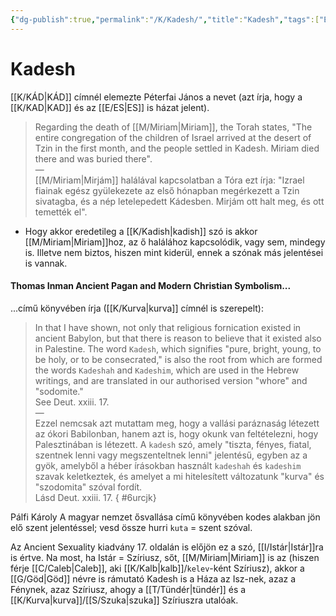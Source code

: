 ```yaml
---
{"dg-publish":true,"permalink":"/K/Kadesh/","title":"Kadesh","tags":["Englishtexttranslated"],"created":"2023-11-03T02:51","updated":"2024-02-02T02:38"}
---
```



# Kadesh

[[K/KÁD\|KÁD]] címnél elemezte Péterfai János a nevet (azt írja, hogy a [[K/KAD\|KAD]] és az [[E/ES\|ES]] is házat jelent).  
> Regarding the death of [[M/Miriam\|Miriam]], the Torah states, "The entire congregation of the children of Israel arrived at the desert of Tzin in the first month, and the people settled in Kadesh. Miriam died there and was buried there".  
> —  
> [[M/Miriam\|Mirjám]] halálával kapcsolatban a Tóra ezt írja: "Izrael fiainak egész gyülekezete az első hónapban megérkezett a Tzin sivatagba, és a nép letelepedett Kádesben. Mirjám ott halt meg, és ott temették el".  
- Hogy akkor eredetileg a [[K/Kadish\|kadish]] szó is akkor [[M/Miriam\|Miriam]]hoz, az ő halálához kapcsolódik, vagy sem, mindegy is. Illetve nem biztos, hiszen mint kiderül, ennek a szónak más jelentései is vannak. 

#### Thomas Inman Ancient Pagan and Modern Christian Symbolism...

...című könyvében írja ([[K/Kurva\|kurva]] címnél is szerepelt):  
> In that I have shown, not only that religious fornication existed in ancient Babylon, but that there is reason to believe that it existed also in Palestine. The word `Kadesh`, which signifies "pure, bright, young, to be holy, or to be consecrated," is also the root from which are formed the words `Kadeshah` and `Kadeshim`, which are used in the Hebrew writings, and are translated in our authorised version "whore" and "sodomite."  
> See Deut. xxiii. 17.  
> —  
> Ezzel nemcsak azt mutattam meg, hogy a vallási paráznaság létezett az ókori Babilonban, hanem azt is, hogy okunk van feltételezni, hogy Palesztinában is létezett. A `kadesh` szó, amely "tiszta, fényes, fiatal, szentnek lenni vagy megszenteltnek lenni" jelentésű, egyben az a gyök, amelyből a héber írásokban használt `kadeshah` és `kadeshim` szavak keletkeztek, és amelyet a mi hitelesített változatunk "kurva" és "szodomita" szóval fordít.  
> Lásd Deut. xxiii. 17.  { #6urcjk}


Pálfi Károly A magyar nemzet ősvallása című könyvében kodes alakban jön elő szent jelentéssel; vesd össze hurri `kuta` = szent szóval.  

Az Ancient Sexuality kiadvány 17. oldalán is előjön ez a szó, [[I/Istár\|Istár]]ra is értve. Na most, ha Istár = Szíriusz, sőt, [[M/Miriam\|Miriam]] is az (hiszen férje [[C/Caleb\|Caleb]], aki [[K/Kalb\|kalb]]/`kelev`-ként Szíriusz), akkor a [[G/Göd\|Göd]] névre is rámutató Kadesh is a Háza az Isz-nek, azaz a Fénynek, azaz Szíriusz, ahogy a [[T/Tündér\|tündér]] és a [[K/Kurva\|kurva]]/[[S/Szuka\|szuka]] Szíriuszra utalóak.  